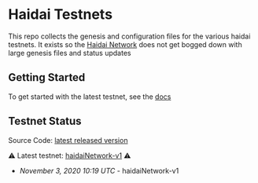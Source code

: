 # Haidai Testnets

This repo collects the genesis and configuration files for the various haidai
testnets. It exists so the [Haidai Network](https://github.com/haidai-network/haidai)
does not get bogged down with large genesis files and status updates

## Getting Started

To get started with the latest testnet, see the
[docs](https://docs.haidai.one/guide/join-testnet.html)

## Testnet Status
Source Code: [latest released version](https://github.com/haidai-network/haidai/releases)

⚠️ Latest testnet: [haidaiNetwork-v1](./v1) ⚠️
* *November 3, 2020 10:19 UTC* - haidaiNetwork-v1
